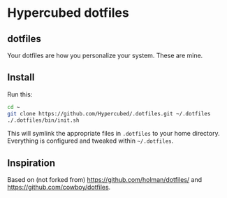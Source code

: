 # Hypercubed dotfiles

## dotfiles

Your dotfiles are how you personalize your system. These are mine.

## Install

Run this:

```sh
cd ~
git clone https://github.com/Hypercubed/.dotfiles.git ~/.dotfiles
./.dotfiles/bin/init.sh
```

This will symlink the appropriate files in `.dotfiles` to your home directory.
Everything is configured and tweaked within `~/.dotfiles`.

## Inspiration

Based on (not forked from) https://github.com/holman/dotfiles/ and https://github.com/cowboy/dotfiles.
